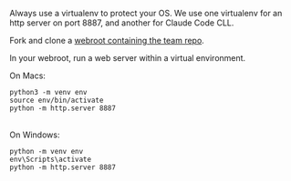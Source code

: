 Always use a virtualenv to protect your OS.
We use one virtualenv for an http server on port 8887, and another for Claude Code CLL.

Fork and clone a [webroot containing the team repo](https://github.com/modelearth/codechat/).  

In your webroot, run a web server within a virtual environment. 

On Macs:

	python3 -m venv env
	source env/bin/activate
	python -m http.server 8887

<br>On Windows:

	python -m venv env
	env\Scripts\activate
	python -m http.server 8887
